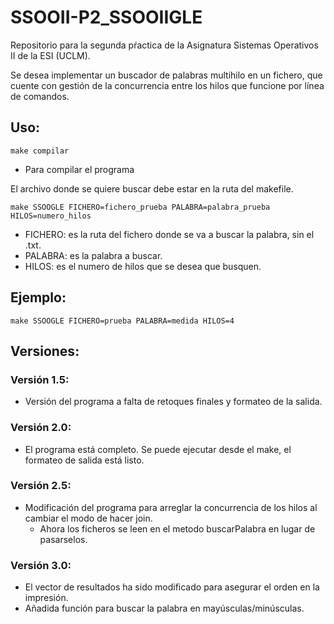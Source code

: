# SSOOII-P2_SSOOIIGLE
Repositorio para la segunda pŕactica de la Asignatura Sistemas Operativos II de la ESI (UCLM).

Se desea implementar un buscador de palabras multihilo en un fichero, que cuente con gestión de la concurrencia entre los hilos que funcione por línea de comandos.

## Uso:
`make compilar`
 - Para compilar el programa

 El archivo donde se quiere buscar debe estar en la ruta del makefile.

`make SSOOGLE FICHERO=fichero_prueba PALABRA=palabra_prueba HILOS=numero_hilos`
 - FICHERO: es la ruta del fichero donde se va a buscar la palabra, sin el .txt.
 - PALABRA: es la palabra a buscar.
 - HILOS: es el numero de hilos que se desea que busquen.

 ## Ejemplo:
 `make SSOOGLE FICHERO=prueba PALABRA=medida HILOS=4`

## Versiones:
### Versión 1.5:
- Versión del programa a falta de retoques finales y formateo de la salida.

### Versión 2.0:
- El programa está completo. Se puede ejecutar desde el make, el formateo de salida está listo.

### Versión 2.5:
 - Modificación del programa para arreglar la concurrencia de los hilos al cambiar el modo de hacer join.
   - Ahora los ficheros se leen en el metodo buscarPalabra en lugar de pasarselos.

### Versión 3.0:
 - El vector de resultados ha sido modificado para asegurar el orden en la impresión.
 - Añadida función para buscar la palabra en mayúsculas/minúsculas.
